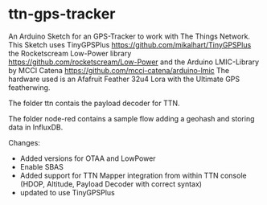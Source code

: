 # ttn-gps-tracker
An Arduino Sketch for an GPS-Tracker to work with The Things Network.
This Sketch uses TinyGPSPlus https://github.com/mikalhart/TinyGPSPlus
the Rocketscream Low-Power library https://github.com/rocketscream/Low-Power
and the Arduino LMIC-Library by MCCI Catena https://github.com/mcci-catena/arduino-lmic
The hardware used is an Afafruit Feather 32u4 Lora with the Ultimate GPS featherwing.

The folder ttn contais the payload decoder for TTN.

The folder node-red contains a sample flow adding a geohash and storing data in InfluxDB.

Changes:
- Added versions for OTAA and LowPower
- Enable SBAS 
- Added support for TTN Mapper integration from within TTN console (HDOP, Altitude, Payload Decoder with correct syntax)
- updated to use TinyGPSPlus
